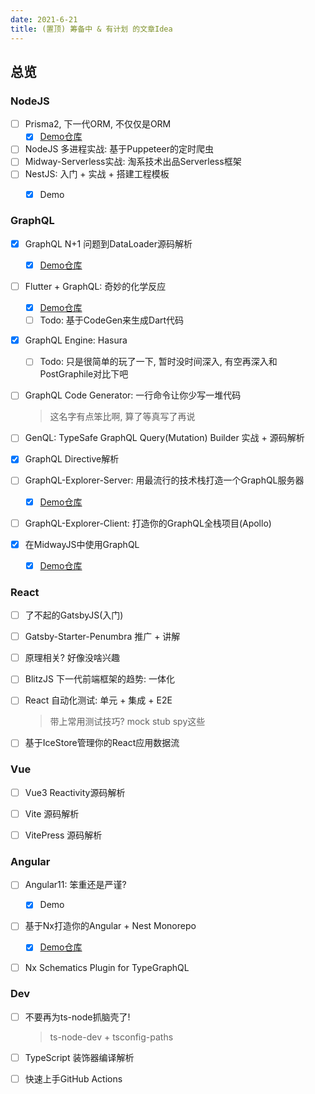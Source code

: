 ```yaml
---
date: 2021-6-21
title: (置顶) 筹备中 & 有计划 的文章Idea
---
```


## 总览

### NodeJS

- [ ] Prisma2, 下一代ORM, 不仅仅是ORM
  - [x] [Demo仓库](https://github.com/linbudu599/Prisma-Article-Example)
- [ ] NodeJS 多进程实战: 基于Puppeteer的定时爬虫
- [ ] Midway-Serverless实战: 淘系技术出品Serverless框架
- [ ] NestJS: 入门 + 实战 + 搭建工程模板
  - [x] Demo



### GraphQL

- [x] GraphQL N+1 问题到DataLoader源码解析

  - [x] [Demo仓库](https://github.com/linbudu599/DataLoader-Source-Explore)

- [ ] Flutter + GraphQL: 奇妙的化学反应

  - [x] [Demo仓库](https://github.com/linbudu599/flutter_graphql_example)
  - [ ] Todo: 基于CodeGen来生成Dart代码

- [x] GraphQL Engine: Hasura

  - [ ] Todo: 只是很简单的玩了一下, 暂时没时间深入, 有空再深入和PostGraphile对比下吧

- [ ] GraphQL Code Generator: 一行命令让你少写一堆代码

  > 这名字有点笨比啊, 算了等真写了再说

- [ ] GenQL: TypeSafe GraphQL Query(Mutation) Builder 实战 + 源码解析

- [x] GraphQL Directive解析

- [ ] GraphQL-Explorer-Server: 用最流行的技术栈打造一个GraphQL服务器

  - [x] [Demo仓库](https://github.com/linbudu599/GraphQL-Explorer-Server)

- [ ] GraphQL-Explorer-Client: 打造你的GraphQL全栈项目(Apollo)

- [x] 在MidwayJS中使用GraphQL

  - [x] [Demo仓库](https://github.com/linbudu599/Midway-GraphQL-Starter)



### React

- [ ] 了不起的GatsbyJS(入门)

- [ ] Gatsby-Starter-Penumbra 推广 + 讲解

- [ ] 原理相关? 好像没啥兴趣

- [ ] BlitzJS 下一代前端框架的趋势: 一体化

- [ ] React 自动化测试: 单元 + 集成 + E2E

  > 带上常用测试技巧? mock stub spy这些

- [ ] 基于IceStore管理你的React应用数据流



### Vue

- [ ] Vue3 Reactivity源码解析
- [ ] Vite 源码解析
- [ ] VitePress 源码解析



### Angular

- [ ] Angular11: 笨重还是严谨?
  - [x] Demo
- [ ] 基于Nx打造你的Angular + Nest Monorepo
  - [x] [Demo仓库](https://github.com/linbudu599/Nx-Todo-App)

- [ ] Nx Schematics Plugin for TypeGraphQL



### Dev

- [ ] 不要再为ts-node抓脑壳了!

  > ts-node-dev + tsconfig-paths

- [ ] TypeScript 装饰器编译解析

- [ ] 快速上手GitHub Actions












